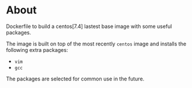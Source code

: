 # About

Dockerfile to build a centos[7.4] lastest base image with some useful packages.

The image is built on top of the most recently `centos` image and installs the following extra packages:

- `vim`
- `gcc`

The packages are selected for common use in the future. 
